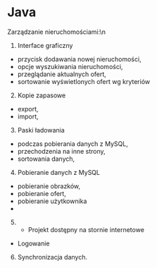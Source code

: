 Java
====
Zarządzanie nieruchomościami:\n
1.	Interface graficzny
- przycisk dodawania nowej nieruchomości,
- opcje wyszukiwania nieruchomości,
- przeglądanie aktualnych ofert,
- sortowanie wyświetlonych ofert wg kryteriów

2.	Kopie zapasowe
- export,
- import,


3.	Paski ładowania
- podczas pobierania danych z MySQL,
- przechodzenia na inne strony,
- sortowania danych,

4.	Pobieranie danych z MySQL
- pobieranie obrazków,
- pobieranie ofert,
- pobieranie użytkownika
- 
5.	- Projekt dostępny na stornie internetowe
- Logowanie

6.	Synchronizacja danych.
